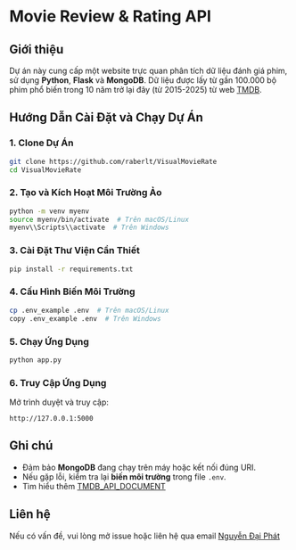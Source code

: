 # Movie Review & Rating API

## Giới thiệu
Dự án này cung cấp một website trực quan phân tích dữ liệu đánh giá phim, sử dụng **Python**, **Flask** và **MongoDB**. Dữ liệu được lấy từ gần 100.000 bộ phim phổ biến 
trong 10 năm trở lại đây (từ 2015-2025) từ web [TMDB](https://www.themoviedb.org/).

## Hướng Dẫn Cài Đặt và Chạy Dự Án

### 1. Clone Dự Án
```sh
git clone https://github.com/raberlt/VisualMovieRate
cd VisualMovieRate
```

### 2. Tạo và Kích Hoạt Môi Trường Ảo
```sh
python -m venv myenv
source myenv/bin/activate  # Trên macOS/Linux
myenv\\Scripts\\activate  # Trên Windows
```

### 3. Cài Đặt Thư Viện Cần Thiết
```sh
pip install -r requirements.txt
```

### 4. Cấu Hình Biến Môi Trường
```sh
cp .env_example .env  # Trên macOS/Linux
copy .env_example .env  # Trên Windows
```

### 5. Chạy Ứng Dụng
```sh
python app.py
```

### 6. Truy Cập Ứng Dụng
Mở trình duyệt và truy cập:
```
http://127.0.0.1:5000
```

## Ghi chú
- Đảm bảo **MongoDB** đang chạy trên máy hoặc kết nối đúng URI.
- Nếu gặp lỗi, kiểm tra lại **biến môi trường** trong file `.env`.
- Tìm hiểu thêm [TMDB_API_DOCUMENT](https://developer.themoviedb.org/docs/getting-started)
  

## Liên hệ
Nếu có vấn đề, vui lòng mở issue hoặc liên hệ qua email [Nguyễn Đại Phát](mailto:21010625@st.phenikaa-uni.edu.vn)

